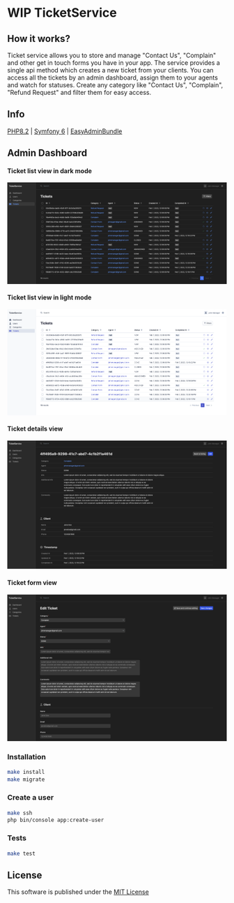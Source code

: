 # WIP TicketService

## How it works?

Ticket service allows you to store and manage "Contact Us", "Complain" and other get in touch forms you
have in your app. The service provides a single api method which creates a new ticket from your clients.
You can access all the tickets by an admin dashboard, assign them to your agents and watch for statuses.
Create any category like "Contact Us", "Complain", "Refund Request" and filter them for easy access.

## Info

[PHP8.2](https://www.php.net/releases/8.2/en.php) |
[Symfony 6](https://symfony.com) |
[EasyAdminBundle](https://symfony.com/bundles/EasyAdminBundle/current/index.html)

## Admin Dashboard

#### Ticket list view in dark mode

![Screenshot](docs/img/ticket_list_dark.png)

#### Ticket list view in light mode

![Screenshot](docs/img/ticket_list_light.png)

#### Ticket details view

![Screenshot](docs/img/ticket_detail_dark.png)

#### Ticket form view

![Screenshot](docs/img/ticket_form_dark.png)

### Installation

```bash
make install
make migrate
```

### Create a user

```bash
make ssh
php bin/console app:create-user
```

### Tests

```bash
make test
```

License
-------

This software is published under the [MIT License](LICENSE.md)

[1]: https://github.com/amvid/geo-service/tree/main/LICENSE.md
